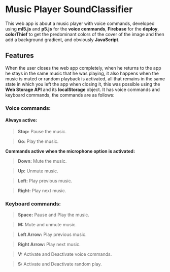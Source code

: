 # **Music Player SoundClassifier**

This web app is about a music player with voice commands, developed using **ml5.js** and **p5.js** for the **voice commands**, **Firebase** for the **deploy**, **colorThief** to get the predominant colors of the cover of the image and then add a background gradient, and obviously **JavaScript**.

## Features

When the user closes the web app completely, when he returns to the app he stays in the same music that he was playing, it also happens when the music is muted or random playback is activated, all that remains in the same state in which you left the app when closing it, this was possible using the **Web Storage API** and its **localStorage** object. It has voice commands and keyboard commands, the commands are as follows:

### Voice commands:
#### Always active:

> **Stop:** Pause the music.

> **Go:** Play the music.

**Commands active when the microphone option is activated:**

>**Down:** Mute the music.

>**Up:** Unmute music.

>**Left:** Play previous music.

>**Right:** Play next music.

### Keyboard commands:

>**Space:** Pause and Play the music.

>**M:** Mute and unmute music.

>**Left Arrow:** Play previous music.

>**Right Arrow:** Play next music.

>**V:** Activate and Deactivate voice commands.

>**S:** Activate and Deactivate random play.
